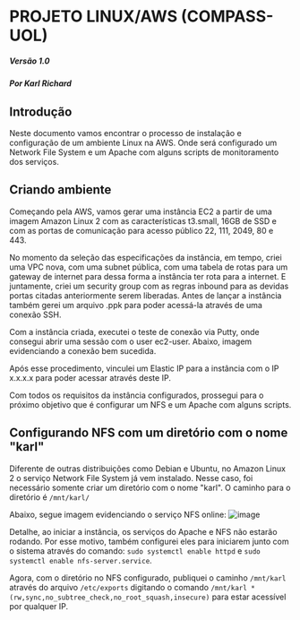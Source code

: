 # PROJETO LINUX/AWS (COMPASS-UOL)
##### Versão 1.0
##### Por Karl Richard
## Introdução

Neste documento vamos encontrar o processo de instalação e configuração de um ambiente Linux na AWS. Onde será configurado um Network File System e um Apache com alguns scripts de monitoramento dos serviços.

## Criando ambiente

Começando pela AWS, vamos gerar uma instância EC2 a partir de uma imagem Amazon Linux 2 com as características t3.small, 16GB de SSD e com as portas de comunicação para acesso público 22, 111, 2049, 80 e 443.

No momento da seleção das especificações da instância, em tempo, criei uma VPC nova, com uma subnet pública, com uma tabela de rotas para um gateway de internet para dessa forma a instância ter rota para a internet.
E juntamente, criei um security group com as regras inbound para as devidas portas citadas anteriormente serem liberadas.
Antes de lançar a instância também gerei um arquivo .ppk para poder acessá-la através de uma conexão SSH.

Com a instância criada, executei o teste de conexão via Putty, onde consegui abrir uma sessão com o user ec2-user. Abaixo, imagem evidenciando a conexão bem sucedida.

Após esse procedimento, vinculei um Elastic IP para a instância com o IP x.x.x.x para poder acessar através deste IP.

Com todos os requisitos da instância configurados, prossegui para o próximo objetivo que é configurar um NFS e um Apache com alguns scripts.

## Configurando NFS com um diretório com o nome "karl"

Diferente de outras distribuições como Debian e Ubuntu, no Amazon Linux 2 o serviço Network File System já vem instalado. Nesse caso, foi necessário somente criar um diretório com o nome "karl".
O caminho para o diretório é ```/mnt/karl/```

Abaixo, segue imagem evidenciando o serviço NFS online:
![image](https://github.com/user-attachments/assets/f31881fc-d88c-487f-a2d4-2a8e3b4b525d)

Detalhe, ao iniciar a instância, os serviços do Apache e NFS não estarão rodando. Por esse motivo, também configurei eles para iniciarem junto com o sistema através do comando:
```sudo systemctl enable httpd``` e ```sudo systemctl enable nfs-server.service```.

Agora, com o diretório no NFS configurado, publiquei o caminho ```/mnt/karl``` através do arquivo ```/etc/exports``` digitando o comando ```/mnt/karl *(rw,sync,no_subtree_check,no_root_squash,insecure)``` para estar 
acessível por qualquer IP. 
